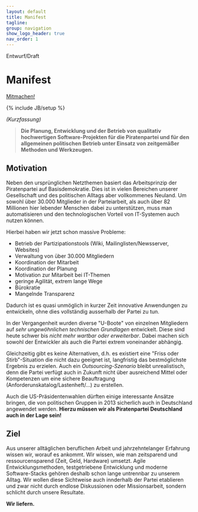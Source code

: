 ```yaml
---
layout: default
title: Manifest
tagline: 
group: navigation
show_logo_header: true
nav_order: 1
---
```

<span class="label label-important">
  Entwurf/Draft
</span>

<div class="page-header">
  <h1>Manifest</h1>
<p class="pull-right">
  <a class="btn btn-large btn-primary" href="/contribute.html">Mitmachen!</a>
</p>
</div>


{% include JB/setup %}

_(Kurzfassung)_

<blockquote>
<strong>
Die Planung, Entwicklung und der Betrieb von qualitativ hochwertigen Software-Projekten für die Piratenpartei und für den allgemeinen politischen Betrieb unter Einsatz von zeitgemäßer Methoden und Werkzeugen.
</strong>
</blockquote>


## Motivation

Neben den ursprünglichen Netzthemen basiert das Arbeitsprinzip der
Piratenpartei auf Basisdemokratie. Dies ist in vielen Bereichen unserer
Gesellschaft und des politischen Alltags aber vollkommenes Neuland.  Um sowohl über 30.000 Mitglieder in der Parteiarbeit, als auch über 82
Millionen hier lebender Menschen dabei zu unterstützen, muss man automatisieren und den technologischen Vorteil von IT-Systemen auch nutzen können.

Hierbei haben wir jetzt schon massive Probleme:

- Betrieb der Partizipationstools (Wiki, Mailinglisten/Newsserver, Websites)
- Verwaltung von über 30.000 Mitgliedern
- Koordination der Mitarbeit
- Koordination der Planung
- Motivation zur Mitarbeit bei IT-Themen
- geringe Agilität, extrem lange Wege
- Bürokratie
- Mangelnde Transparenz

Dadurch ist es quasi unmöglich in kurzer Zeit innovative Anwendungen zu
entwickeln, ohne dies vollständig ausserhalb der Partei zu tun.

In der Vergangenheit wurden diverse "U-Boote" von einzelnen
Mitgliedern auf _sehr ungewöhnlichen technischen Grundlagen_ entwickelt.
Diese sind heute schwer bis _nicht mehr wartbar oder erweiterbar_.
Dabei machen sich sowohl der Entwickler als auch die Partei extrem
voneinander abhängig.

Gleichzeitig gibt es keine Alternativen, d.h. es existiert eine "Friss
oder Stirb"-Situation die nicht dazu geeignet ist, langfristig das
bestmöglichste Ergebnis zu erzielen. Auch ein _Outsourcing-Szenario_
bleibt unrealistisch, denn die Partei verfügt auch in Zukunft nicht über
ausreichend Mittel oder Kompetenzen um eine sichere Beauftragung
(Anforderunskatalog/Lastenheft/...) zu erstellen.

Auch die US-Präsidentenwahlen dürften einige interessante Ansätze
bringen, die von politischen Gruppen in 2013 sicherlich auch in
Deutschland angewendet werden. __Hierzu müssen wir als Piratenpartei
Deutschland auch in der Lage sein!__

## Ziel

Aus unserer alltäglichen beruflichen Arbeit und jahrzehntelanger
Erfahrung wissen wir, worauf es ankommt. Wir wissen, wie man
zeitsparend und ressourcensparend (Zeit, Geld, Hardware) umsetzt. Agile
Entwicklungsmethoden, testgetriebene Entwicklung und moderne
Software-Stacks gehören deshalb schon lange untrennbar zu unserem Alltag. Wir 
wollen diese Sichtweise auch innderhalb der Partei etablieren und zwar nicht 
durch endlose Diskussionen oder Missionsarbeit, sondern schlicht durch unsere Resultate.

__**Wir liefern.**__

